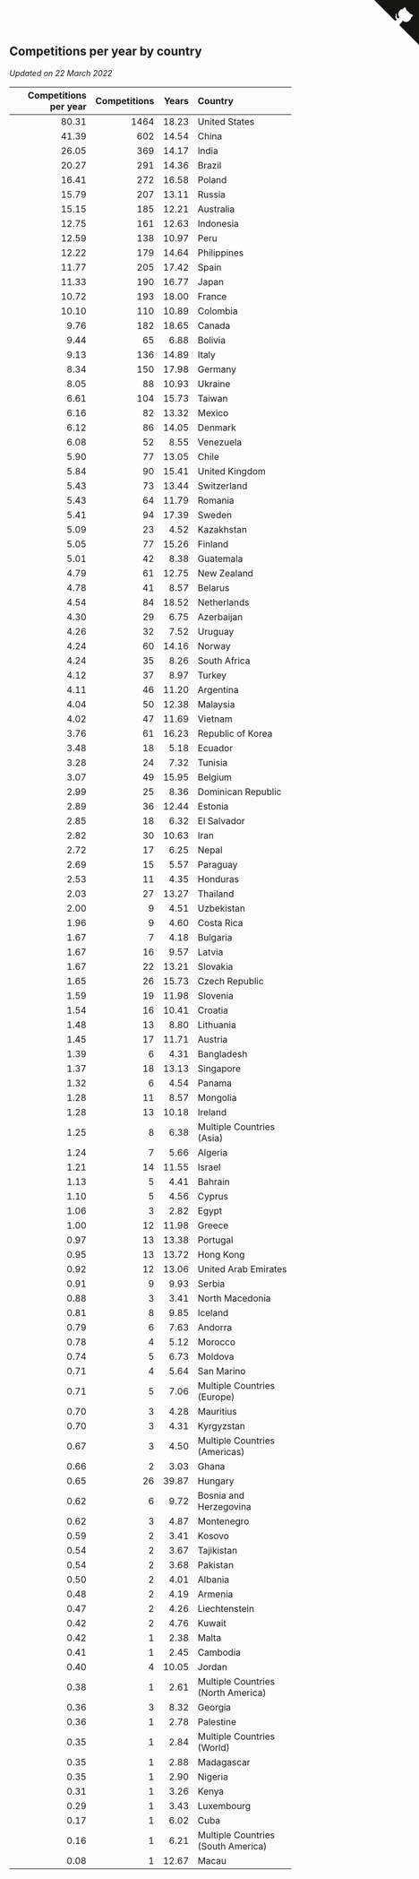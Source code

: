 ## Competitions per year by country

*Updated on 22 March 2022*

| Competitions per year | Competitions | Years | Country |
| ---: | ---: | ---: | :--- |
| 80.31 | 1464 | 18.23 | United States |
| 41.39 | 602 | 14.54 | China |
| 26.05 | 369 | 14.17 | India |
| 20.27 | 291 | 14.36 | Brazil |
| 16.41 | 272 | 16.58 | Poland |
| 15.79 | 207 | 13.11 | Russia |
| 15.15 | 185 | 12.21 | Australia |
| 12.75 | 161 | 12.63 | Indonesia |
| 12.59 | 138 | 10.97 | Peru |
| 12.22 | 179 | 14.64 | Philippines |
| 11.77 | 205 | 17.42 | Spain |
| 11.33 | 190 | 16.77 | Japan |
| 10.72 | 193 | 18.00 | France |
| 10.10 | 110 | 10.89 | Colombia |
| 9.76 | 182 | 18.65 | Canada |
| 9.44 | 65 | 6.88 | Bolivia |
| 9.13 | 136 | 14.89 | Italy |
| 8.34 | 150 | 17.98 | Germany |
| 8.05 | 88 | 10.93 | Ukraine |
| 6.61 | 104 | 15.73 | Taiwan |
| 6.16 | 82 | 13.32 | Mexico |
| 6.12 | 86 | 14.05 | Denmark |
| 6.08 | 52 | 8.55 | Venezuela |
| 5.90 | 77 | 13.05 | Chile |
| 5.84 | 90 | 15.41 | United Kingdom |
| 5.43 | 73 | 13.44 | Switzerland |
| 5.43 | 64 | 11.79 | Romania |
| 5.41 | 94 | 17.39 | Sweden |
| 5.09 | 23 | 4.52 | Kazakhstan |
| 5.05 | 77 | 15.26 | Finland |
| 5.01 | 42 | 8.38 | Guatemala |
| 4.79 | 61 | 12.75 | New Zealand |
| 4.78 | 41 | 8.57 | Belarus |
| 4.54 | 84 | 18.52 | Netherlands |
| 4.30 | 29 | 6.75 | Azerbaijan |
| 4.26 | 32 | 7.52 | Uruguay |
| 4.24 | 60 | 14.16 | Norway |
| 4.24 | 35 | 8.26 | South Africa |
| 4.12 | 37 | 8.97 | Turkey |
| 4.11 | 46 | 11.20 | Argentina |
| 4.04 | 50 | 12.38 | Malaysia |
| 4.02 | 47 | 11.69 | Vietnam |
| 3.76 | 61 | 16.23 | Republic of Korea |
| 3.48 | 18 | 5.18 | Ecuador |
| 3.28 | 24 | 7.32 | Tunisia |
| 3.07 | 49 | 15.95 | Belgium |
| 2.99 | 25 | 8.36 | Dominican Republic |
| 2.89 | 36 | 12.44 | Estonia |
| 2.85 | 18 | 6.32 | El Salvador |
| 2.82 | 30 | 10.63 | Iran |
| 2.72 | 17 | 6.25 | Nepal |
| 2.69 | 15 | 5.57 | Paraguay |
| 2.53 | 11 | 4.35 | Honduras |
| 2.03 | 27 | 13.27 | Thailand |
| 2.00 | 9 | 4.51 | Uzbekistan |
| 1.96 | 9 | 4.60 | Costa Rica |
| 1.67 | 7 | 4.18 | Bulgaria |
| 1.67 | 16 | 9.57 | Latvia |
| 1.67 | 22 | 13.21 | Slovakia |
| 1.65 | 26 | 15.73 | Czech Republic |
| 1.59 | 19 | 11.98 | Slovenia |
| 1.54 | 16 | 10.41 | Croatia |
| 1.48 | 13 | 8.80 | Lithuania |
| 1.45 | 17 | 11.71 | Austria |
| 1.39 | 6 | 4.31 | Bangladesh |
| 1.37 | 18 | 13.13 | Singapore |
| 1.32 | 6 | 4.54 | Panama |
| 1.28 | 11 | 8.57 | Mongolia |
| 1.28 | 13 | 10.18 | Ireland |
| 1.25 | 8 | 6.38 | Multiple Countries (Asia) |
| 1.24 | 7 | 5.66 | Algeria |
| 1.21 | 14 | 11.55 | Israel |
| 1.13 | 5 | 4.41 | Bahrain |
| 1.10 | 5 | 4.56 | Cyprus |
| 1.06 | 3 | 2.82 | Egypt |
| 1.00 | 12 | 11.98 | Greece |
| 0.97 | 13 | 13.38 | Portugal |
| 0.95 | 13 | 13.72 | Hong Kong |
| 0.92 | 12 | 13.06 | United Arab Emirates |
| 0.91 | 9 | 9.93 | Serbia |
| 0.88 | 3 | 3.41 | North Macedonia |
| 0.81 | 8 | 9.85 | Iceland |
| 0.79 | 6 | 7.63 | Andorra |
| 0.78 | 4 | 5.12 | Morocco |
| 0.74 | 5 | 6.73 | Moldova |
| 0.71 | 4 | 5.64 | San Marino |
| 0.71 | 5 | 7.06 | Multiple Countries (Europe) |
| 0.70 | 3 | 4.28 | Mauritius |
| 0.70 | 3 | 4.31 | Kyrgyzstan |
| 0.67 | 3 | 4.50 | Multiple Countries (Americas) |
| 0.66 | 2 | 3.03 | Ghana |
| 0.65 | 26 | 39.87 | Hungary |
| 0.62 | 6 | 9.72 | Bosnia and Herzegovina |
| 0.62 | 3 | 4.87 | Montenegro |
| 0.59 | 2 | 3.41 | Kosovo |
| 0.54 | 2 | 3.67 | Tajikistan |
| 0.54 | 2 | 3.68 | Pakistan |
| 0.50 | 2 | 4.01 | Albania |
| 0.48 | 2 | 4.19 | Armenia |
| 0.47 | 2 | 4.26 | Liechtenstein |
| 0.42 | 2 | 4.76 | Kuwait |
| 0.42 | 1 | 2.38 | Malta |
| 0.41 | 1 | 2.45 | Cambodia |
| 0.40 | 4 | 10.05 | Jordan |
| 0.38 | 1 | 2.61 | Multiple Countries (North America) |
| 0.36 | 3 | 8.32 | Georgia |
| 0.36 | 1 | 2.78 | Palestine |
| 0.35 | 1 | 2.84 | Multiple Countries (World) |
| 0.35 | 1 | 2.88 | Madagascar |
| 0.35 | 1 | 2.90 | Nigeria |
| 0.31 | 1 | 3.26 | Kenya |
| 0.29 | 1 | 3.43 | Luxembourg |
| 0.17 | 1 | 6.02 | Cuba |
| 0.16 | 1 | 6.21 | Multiple Countries (South America) |
| 0.08 | 1 | 12.67 | Macau |


<a href="https://github.com/jonatanklosko/wca_statistics" class="github-corner" aria-label="View source on Github"><svg width="80" height="80" viewBox="0 0 250 250" style="fill:#151513; color:#fff; position: absolute; top: 0; border: 0; right: 0;" aria-hidden="true"><path d="M0,0 L115,115 L130,115 L142,142 L250,250 L250,0 Z"></path><path d="M128.3,109.0 C113.8,99.7 119.0,89.6 119.0,89.6 C122.0,82.7 120.5,78.6 120.5,78.6 C119.2,72.0 123.4,76.3 123.4,76.3 C127.3,80.9 125.5,87.3 125.5,87.3 C122.9,97.6 130.6,101.9 134.4,103.2" fill="currentColor" style="transform-origin: 130px 106px;" class="octo-arm"></path><path d="M115.0,115.0 C114.9,115.1 118.7,116.5 119.8,115.4 L133.7,101.6 C136.9,99.2 139.9,98.4 142.2,98.6 C133.8,88.0 127.5,74.4 143.8,58.0 C148.5,53.4 154.0,51.2 159.7,51.0 C160.3,49.4 163.2,43.6 171.4,40.1 C171.4,40.1 176.1,42.5 178.8,56.2 C183.1,58.6 187.2,61.8 190.9,65.4 C194.5,69.0 197.7,73.2 200.1,77.6 C213.8,80.2 216.3,84.9 216.3,84.9 C212.7,93.1 206.9,96.0 205.4,96.6 C205.1,102.4 203.0,107.8 198.3,112.5 C181.9,128.9 168.3,122.5 157.7,114.1 C157.9,116.9 156.7,120.9 152.7,124.9 L141.0,136.5 C139.8,137.7 141.6,141.9 141.8,141.8 Z" fill="currentColor" class="octo-body"></path></svg></a><style>.github-corner:hover .octo-arm{animation:octocat-wave 560ms ease-in-out}@keyframes octocat-wave{0%,100%{transform:rotate(0)}20%,60%{transform:rotate(-25deg)}40%,80%{transform:rotate(10deg)}}@media (max-width:500px){.github-corner:hover .octo-arm{animation:none}.github-corner .octo-arm{animation:octocat-wave 560ms ease-in-out}}</style>
